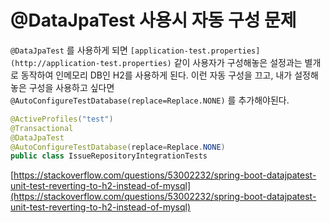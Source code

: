 # @DataJpaTest 사용시 자동 구성 문제

`@DataJpaTest` 를 사용하게 되면 `[application-test.properties](http://application-test.properties)` 같이 사용자가 구성해놓은 설정과는 별개로 동작하여 인메모리 DB인 H2를 사용하게 된다. 이런 자동 구성을 끄고, 내가 설정해놓은 구성을 사용하고 싶다면 `@AutoConfigureTestDatabase(replace=Replace.NONE)` 를 추가해야된다.

```java
@ActiveProfiles("test")
@Transactional
@DataJpaTest
@AutoConfigureTestDatabase(replace=Replace.NONE)
public class IssueRepositoryIntegrationTests
```

[https://stackoverflow.com/questions/53002232/spring-boot-datajpatest-unit-test-reverting-to-h2-instead-of-mysql](https://stackoverflow.com/questions/53002232/spring-boot-datajpatest-unit-test-reverting-to-h2-instead-of-mysql)